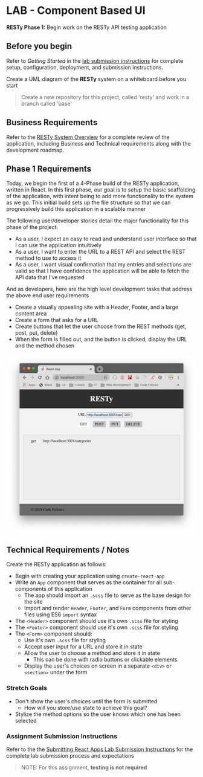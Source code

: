 # LAB - Component Based UI

**RESTy Phase 1:** Begin work on the RESTy API testing application

## Before you begin

Refer to *Getting Started*  in the [lab submission instructions](../../reference/submission-instructions/labs/README.md) for complete setup, configuration, deployment, and submission instructions.

Create a UML diagram of the **RESTy** system on a whiteboard before you start

> Create a new repository for this project, called 'resty' and work in a branch called 'base'

## Business Requirements

Refer to the [RESTy System Overview](../../apps-and-libraries/resty/README.md) for a complete review of the application, including Business and Technical requirements along with the development roadmap.

## Phase 1 Requirements

Today, we begin the first of a 4-Phase build of the RESTy application, written in React. In this first phase, our goal is to setup the basic scaffolding of the application, with intent being to add more functionality to the system as we go. This initial build sets up the file structure so that we can progressively build this application in a scalable manner

The following user/developer stories detail the major functionality for this phase of the project.

- As a user, I expect an easy to read and understand user interface so that I can use the application intuitively
- As a user, I want to enter the URL to a REST API and select the REST method to use to access it
- As a user, I want visual confirmation that my entries and selections are valid so that I have confidence the application will be able to fetch the API data that I've requested

And as developers, here are the high level development tasks that address the above end user requirements

- Create a visually appealing site with a Header, Footer, and a large content area
- Create a form that asks for a URL
- Create buttons that let the user choose from the REST methods (get, post, put, delete)
- When the form is filled out, and the button is clicked, display the URL and the method chosen

![Preview](preview.png)

## Technical Requirements / Notes

Create the RESTy application as follows:

- Begin with creating your application using `create-react-app`
- Write an `App` component that serves as the container for all sub-components of this application
  - The app should import an `.scss` file to serve as the base design for the site
  - Import and render `Header`, `Footer`, and `Form` components from other files using ES6 `import` syntax
- The `<Header>` component should use it's own `.scss` file for styling
- The `<Footer>` component should use it's own `.scss` file for styling
- The `<Form>` component should:
  - Use it's own `.scss` file for styling
  - Accept user input for a URL and store it in state
  - Allow the user to choose a method and store it in state
    - This can be done with radio buttons or clickable elements
  - Display the user's choices on screen in a separate `<div>` or `<section>` under the form

### Stretch Goals

- Don't show the user's choices until the form is submitted
  - How will you store/use state to achieve this goal?
- Stylize the method options so the user knows which one has been selected

### Assignment Submission Instructions

Refer to the the [Submitting React Apps Lab Submission Instructions](../../reference/submission-instructions/labs/react-apps.md) for the complete lab submission process and expectations

> NOTE: For this assignment, **testing is not required**
